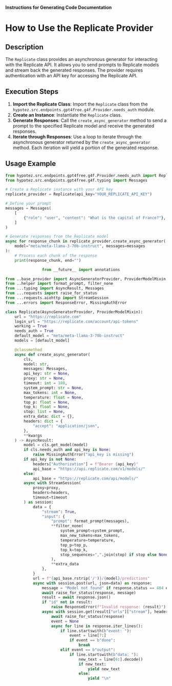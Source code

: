 **Instructions for Generating Code Documentation**

How to Use the Replicate Provider
=========================================================================================

Description
-------------------------
The `Replicate` class provides an asynchronous generator for interacting with the Replicate API. It allows you to send prompts to Replicate models and stream back the generated responses. The provider requires authentication with an API key for accessing the Replicate API.

Execution Steps
-------------------------
1. **Import the Replicate Class**: Import the `Replicate` class from the `hypotez.src.endpoints.gpt4free.g4f.Provider.needs_auth` module.
2. **Create an Instance**: Instantiate the `Replicate` class.
3. **Generate Responses**: Call the `create_async_generator` method to send a prompt to the specified Replicate model and receive the generated responses.
4. **Iterate through Responses**: Use a loop to iterate through the asynchronous generator returned by the `create_async_generator` method. Each iteration will yield a portion of the generated response.

Usage Example
-------------------------

```python
from hypotez.src.endpoints.gpt4free.g4f.Provider.needs_auth import Replicate
from hypotez.src.endpoints.gpt4free.g4f.typing import Messages

# Create a Replicate instance with your API key
replicate_provider = Replicate(api_key="YOUR_REPLICATE_API_KEY")

# Define your prompt
messages = Messages(
    [
        {"role": "user", "content": "What is the capital of France?"},
    ]
)

# Generate responses from the Replicate model
async for response_chunk in replicate_provider.create_async_generator(
    model="meta/meta-llama-3-70b-instruct", messages=messages
):
    # Process each chunk of the response
    print(response_chunk, end="")
```

```python
                from __future__ import annotations

from ..base_provider import AsyncGeneratorProvider, ProviderModelMixin
from ..helper import format_prompt, filter_none
from ...typing import AsyncResult, Messages
from ...requests import raise_for_status
from ...requests.aiohttp import StreamSession
from ...errors import ResponseError, MissingAuthError

class Replicate(AsyncGeneratorProvider, ProviderModelMixin):
    url = "https://replicate.com"
    login_url = "https://replicate.com/account/api-tokens"
    working = True
    needs_auth = True
    default_model = "meta/meta-llama-3-70b-instruct"
    models = [default_model]

    @classmethod
    async def create_async_generator(
        cls,
        model: str,
        messages: Messages,
        api_key: str = None,
        proxy: str = None,
        timeout: int = 180,
        system_prompt: str = None,
        max_tokens: int = None,
        temperature: float = None,
        top_p: float = None,
        top_k: float = None,
        stop: list = None,
        extra_data: dict = {},
        headers: dict = {
            "accept": "application/json",
        },
        **kwargs
    ) -> AsyncResult:
        model = cls.get_model(model)
        if cls.needs_auth and api_key is None:
            raise MissingAuthError("api_key is missing")
        if api_key is not None:
            headers["Authorization"] = f"Bearer {api_key}"
            api_base = "https://api.replicate.com/v1/models/"
        else:
            api_base = "https://replicate.com/api/models/"
        async with StreamSession(
            proxy=proxy,
            headers=headers,
            timeout=timeout
        ) as session:
            data = {
                "stream": True,
                "input": {
                    "prompt": format_prompt(messages),
                    **filter_none(
                        system_prompt=system_prompt,
                        max_new_tokens=max_tokens,
                        temperature=temperature,
                        top_p=top_p,
                        top_k=top_k,
                        stop_sequences=",".join(stop) if stop else None
                    ),
                    **extra_data
                },
            }
            url = f"{api_base.rstrip('/')}/{model}/predictions"
            async with session.post(url, json=data) as response:
                message = "Model not found" if response.status == 404 else None
                await raise_for_status(response, message)
                result = await response.json()
                if "id" not in result:
                    raise ResponseError(f"Invalid response: {result}")
                async with session.get(result["urls"]["stream"], headers={"Accept": "text/event-stream"}) as response:
                    await raise_for_status(response)
                    event = None
                    async for line in response.iter_lines():
                        if line.startswith(b"event: "):
                            event = line[7:]
                            if event == b"done":
                                break
                        elif event == b"output":
                            if line.startswith(b"data: "):
                                new_text = line[6:].decode()
                                if new_text:
                                    yield new_text
                                else:
                                    yield "\n"
